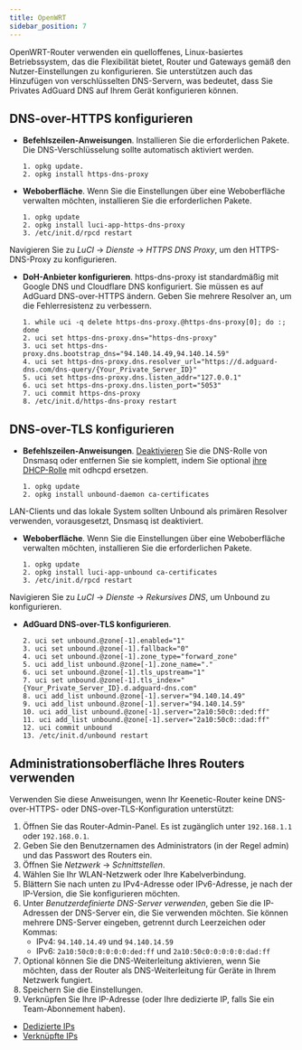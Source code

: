 ```yaml
---
title: OpenWRT
sidebar_position: 7
---
```


OpenWRT-Router verwenden ein quelloffenes, Linux-basiertes Betriebssystem, das die Flexibilität bietet, Router und Gateways gemäß den Nutzer-Einstellungen zu konfigurieren. Sie unterstützen auch das Hinzufügen von verschlüsselten DNS-Servern, was bedeutet, dass Sie Privates AdGuard DNS auf Ihrem Gerät konfigurieren können.

## DNS-over-HTTPS konfigurieren

- **Befehlszeilen-Anweisungen**. Installieren Sie die erforderlichen Pakete. Die DNS-Verschlüsselung sollte automatisch aktiviert werden.

  ```# Install packages
  1. opkg update.
  2. opkg install https-dns-proxy

  ```
- **Weboberfläche**. Wenn Sie die Einstellungen über eine Weboberfläche verwalten möchten, installieren Sie die erforderlichen Pakete.

  ```# Install packages
  1. opkg update
  2. opkg install luci-app-https-dns-proxy
  3. /etc/init.d/rpcd restart
  ```

Navigieren Sie zu _LuCI_ → _Dienste_ → _HTTPS DNS Proxy_, um den HTTPS-DNS-Proxy zu konfigurieren.

- **DoH-Anbieter konfigurieren**. https-dns-proxy ist standardmäßig mit Google DNS und Cloudflare DNS konfiguriert. Sie müssen es auf AdGuard DNS-over-HTTPS ändern. Geben Sie mehrere Resolver an, um die Fehlerresistenz zu verbessern.

  ```# Configure DoH provider
  1. while uci -q delete https-dns-proxy.@https-dns-proxy[0]; do :; done
  2. uci set https-dns-proxy.dns="https-dns-proxy"
  3. uci set https-dns-proxy.dns.bootstrap_dns="94.140.14.49,94.140.14.59"
  4. uci set https-dns-proxy.dns.resolver_url="https://d.adguard-dns.com/dns-query/{Your_Private_Server_ID}"
  5. uci set https-dns-proxy.dns.listen_addr="127.0.0.1"
  6. uci set https-dns-proxy.dns.listen_port="5053"
  7. uci commit https-dns-proxy
  8. /etc/init.d/https-dns-proxy restart
  ```

## DNS-over-TLS konfigurieren

- **Befehlszeilen-Anweisungen**. [Deaktivieren](https://openwrt.org/docs/guide-user/base-system/dhcp_configuration#disabling_dns_role) Sie die DNS-Rolle von Dnsmasq oder entfernen Sie sie komplett, indem Sie optional [ihre DHCP-Rolle](https://openwrt.org/docs/guide-user/base-system/dhcp_configuration#replacing_dnsmasq_with_odhcpd_and_unbound) mit odhcpd ersetzen.

  ```# Install packages
  1. opkg update
  2. opkg install unbound-daemon ca-certificates
  ```

LAN-Clients und das lokale System sollten Unbound als primären Resolver verwenden, vorausgesetzt, Dnsmasq ist deaktiviert.

- **Weboberfläche**. Wenn Sie die Einstellungen über eine Weboberfläche verwalten möchten, installieren Sie die erforderlichen Pakete.

  ```# Install packages
  1. opkg update
  2. opkg install luci-app-unbound ca-certificates
  3. /etc/init.d/rpcd restart
  ```

Navigieren Sie zu _LuCI_ → _Dienste_ → _Rekursives DNS_, um Unbound zu konfigurieren.

- **AdGuard DNS-over-TLS konfigurieren**.

  ```1. uci add unbound zone
  2. uci set unbound.@zone[-1].enabled="1"
  3. uci set unbound.@zone[-1].fallback="0"
  4. uci set unbound.@zone[-1].zone_type="forward_zone"
  5. uci add_list unbound.@zone[-1].zone_name="."
  6. uci set unbound.@zone[-1].tls_upstream="1"
  7. uci set unbound.@zone[-1].tls_index="{Your_Private_Server_ID}.d.adguard-dns.com"
  8. uci add_list unbound.@zone[-1].server="94.140.14.49"
  9. uci add_list unbound.@zone[-1].server="94.140.14.59"
  10. uci add_list unbound.@zone[-1].server="2a10:50c0::ded:ff"
  11. uci add_list unbound.@zone[-1].server="2a10:50c0::dad:ff"
  12. uci commit unbound
  13. /etc/init.d/unbound restart
  ```

## Administrationsoberfläche Ihres Routers verwenden

Verwenden Sie diese Anweisungen, wenn Ihr Keenetic-Router keine DNS-over-HTTPS- oder DNS-over-TLS-Konfiguration unterstützt:

1. Öffnen Sie das Router-Admin-Panel. Es ist zugänglich unter `192.168.1.1` oder `192.168.0.1`.
2. Geben Sie den Benutzernamen des Administrators (in der Regel admin) und das Passwort des Routers ein.
3. Öffnen Sie _Netzwerk_ → _Schnittstellen_.
4. Wählen Sie Ihr WLAN-Netzwerk oder Ihre Kabelverbindung.
5. Blättern Sie nach unten zu IPv4-Adresse oder IPv6-Adresse, je nach der IP-Version, die Sie konfigurieren möchten.
6. Unter _Benutzerdefinierte DNS-Server verwenden_, geben Sie die IP-Adressen der DNS-Server ein, die Sie verwenden möchten. Sie können mehrere DNS-Server eingeben, getrennt durch Leerzeichen oder Kommas:
   - IPv4: `94.140.14.49` und `94.140.14.59`
   - IPv6: `2a10:50c0:0:0:0:0:ded:ff` und `2a10:50c0:0:0:0:0:dad:ff`
7. Optional können Sie die DNS-Weiterleitung aktivieren, wenn Sie möchten, dass der Router als DNS-Weiterleitung für Geräte in Ihrem Netzwerk fungiert.
8. Speichern Sie die Einstellungen.
9. Verknüpfen Sie Ihre IP-Adresse (oder Ihre dedizierte IP, falls Sie ein Team-Abonnement haben).

- [Dedizierte IPs](/private-dns/connect-devices/other-options/dedicated-ip.md)
- [Verknüpfte IPs](/private-dns/connect-devices/other-options/linked-ip.md)
